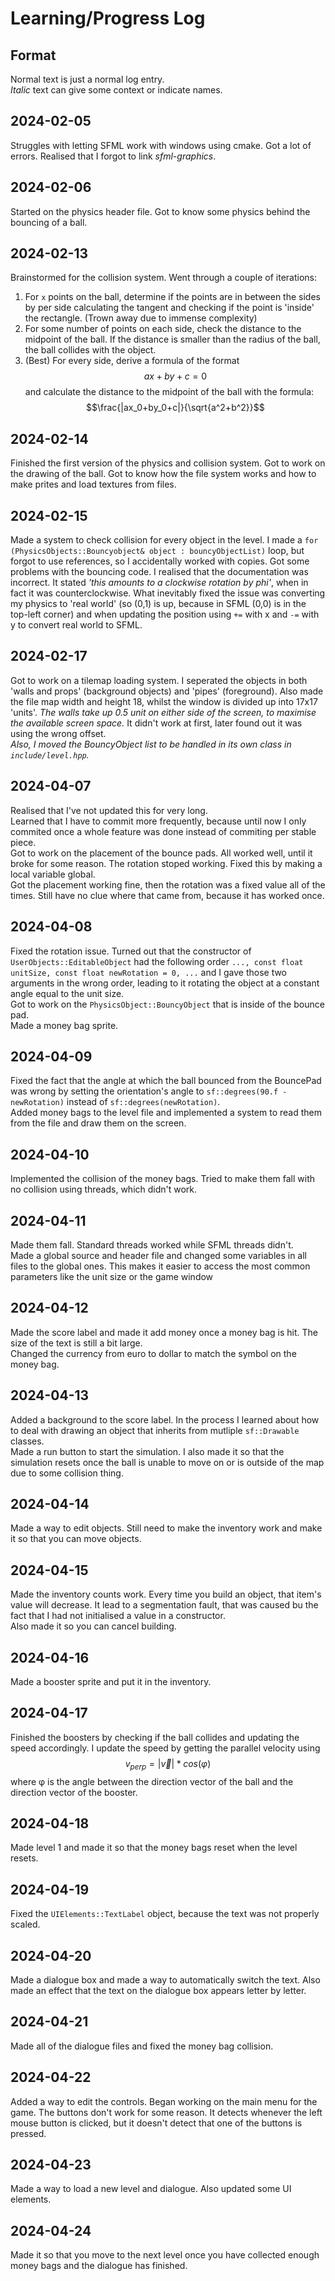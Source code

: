 # Learning/Progress Log

## Format
Normal text is just a normal log entry.  
_Italic_ text can give some context or indicate names.

## 2024-02-05
Struggles with letting SFML work with windows using cmake. Got a lot of errors. Realised that I forgot to link _sfml-graphics_.

## 2024-02-06
Started on the physics header file. Got to know some physics behind the bouncing of a ball.

## 2024-02-13
Brainstormed for the collision system. Went through a couple of iterations:
1. For `x` points on the ball, determine if the points are in between the sides by per side calculating the tangent and checking if the point is 'inside' the rectangle. (Trown away due to immense complexity)
2. For some number of points on each side, check the distance to the midpoint of the ball. If the distance is smaller than the radius of the ball, the ball collides with the object.
3. (Best) For every side, derive a formula of the format $$ax+by+c=0$$ and calculate the distance to the midpoint of the ball with the formula: $$\frac{|ax_0+by_0+c|}{\sqrt{a^2+b^2}}$$

## 2024-02-14
Finished the first version of the physics and collision system. Got to work on the drawing of the ball.  Got to know how the file system works and how to make prites and load textures from files.  

## 2024-02-15
Made a system to check collision for every object in the level. I made a `for (PhysicsObjects::Bouncyobject& object : bouncyObjectList)` loop, but forgot to use references, so I accidentally worked with copies.  Got some problems with the bouncing code. I realised that the documentation was incorrect. It stated _'this amounts to a clockwise rotation by phi'_, when in fact it was counterclockwise. What inevitably fixed the issue was converting my physics to 'real world' (so (0,1) is up, because in SFML (0,0) is in the top-left corner) and when updating the position using `+=` with x and `-=` with y to convert real world to SFML.

## 2024-02-17
Got to work on a tilemap loading system. I seperated the objects in both 'walls and props' (background objects) and 'pipes' (foreground). Also made the file map width and height 18, whilst the window is divided up into 17x17 'units'. _The walls take up 0.5 unit on either side of the screen, to maximise the available screen space._ It didn't work at first, later found out it was using the wrong offset.  
_Also, I moved the BouncyObject list to be handled in its own class in `include/level.hpp`._

## 2024-04-07
Realised that I've not updated this for very long.  
Learned that I have to commit more frequently, because until now I only commited once a whole feature was done instead of commiting per stable piece.  
Got to work on the placement of the bounce pads. All worked well, until it broke for some reason. The rotation stoped working. Fixed this by making a local variable global.  
Got the placement working fine, then the rotation was a fixed value all of the times. Still have no clue where that came from, because it has worked once.

## 2024-04-08
Fixed the rotation issue. Turned out that the constructor of `UserObjects::EditableObject` had the following order `..., const float unitSize, const float newRotation = 0, ...` and I gave those two arguments in the wrong order, leading to it rotating the object at a constant angle equal to the unit size.  
Got to work on the `PhysicsObject::BouncyObject` that is inside of the bounce pad.  
Made a money bag sprite.

## 2024-04-09
Fixed the fact that the angle at which the ball bounced from the BouncePad was wrong by setting the orientation's angle to `sf::degrees(90.f - newRotation)` instead of `sf::degrees(newRotation)`.  
Added money bags to the level file and implemented a system to read them from the file and draw them on the screen.

## 2024-04-10
Implemented the collision of the money bags. Tried to make them fall with no collision using threads, which didn't work.

## 2024-04-11
Made them fall. Standard threads worked while SFML threads didn't.  
Made a global source and header file and changed some variables in all files to the global ones. This makes it easier to access the most common parameters like the unit size or the game window

## 2024-04-12
Made the score label and made it add money once a money bag is hit. The size of the text is still a bit large.  
Changed the currency from euro to dollar to match the symbol on the money bag.

## 2024-04-13
Added a background to the score label. In the process I learned about how to deal with drawing an object that inherits from mutliple `sf::Drawable` classes.  
Made a run button to start the simulation. I also made it so that the simulation resets once the ball is unable to move on or is outside of the map due to some collision thing.

## 2024-04-14
Made a way to edit objects. Still need to make the inventory work and make it so that you can move objects.

## 2024-04-15
Made the inventory counts work. Every time you build an object, that item's value will decrease. It lead to a segmentation fault, that was caused bu the fact that I had not initialised a value in a constructor.  
Also made it so you can cancel building.

## 2024-04-16
Made a booster sprite and put it in the inventory.

## 2024-04-17
Finished the boosters by checking if the ball collides and updating the speed accordingly. I update the speed by getting the parallel velocity using $$ v_{perp}=\left|\vec{v}\right|*cos(φ) $$ where φ is the angle between the direction vector of the ball and the direction vector of the booster.

## 2024-04-18
Made level 1 and made it so that the money bags reset when the level resets.

## 2024-04-19
Fixed the `UIElements::TextLabel` object, because the text was not properly scaled.

## 2024-04-20
Made a dialogue box and made a way to automatically switch the text. Also made an effect that the text on the dialogue box appears letter by letter.

## 2024-04-21
Made all of the dialogue files and fixed the money bag collision.

## 2024-04-22
Added a way to edit the controls. Began working on the main menu for the game. The buttons don't work for some reason. It detects whenever the left mouse button is clicked, but it doesn't detect that one of the buttons is pressed.

## 2024-04-23
Made a way to load a new level and dialogue. Also updated some UI elements.

## 2024-04-24
Made it so that you move to the next level once you have collected enough money bags and the dialogue has finished.